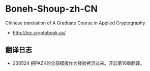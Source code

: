 # Boneh-Shoup-zh-CN
Chinese translation of A Graduate Course in Applied Cryptography

- http://toc.cryptobook.us/

## 翻译日志

- 230524 把PAZK的全部模版作为经验拷贝过来。开启第10章翻译。
